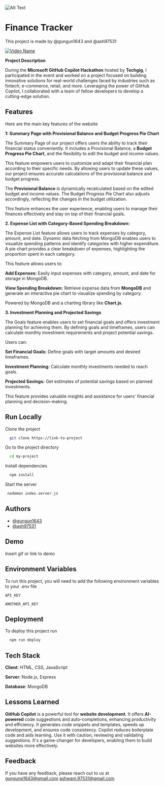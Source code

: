 ![Alt Text]()

# Finance Tracker

This project is made by @gungun1643 and @ash97531

[![Video Name](https://github.com/Gungun1643/financeTracker/blob/main/public/images/storePage/wallet2.png)](https://www.youtube.com/watch?v=aApXRJO1CT4)


**Project Description**

During the **Microsoft GitHub Copilot Hackathon** hosted by **Techgig**, I participated in the event and worked on a project focused on building innovative solutions for real-world challenges faced by industries such as fintech, e-commerce, retail, and more. Leveraging the power of GitHub Copilot, I collaborated with a team of fellow developers to develop a cutting-edge solution.



## Features
Here are the main key features of the website 

**1: Summary Page with Provisional Balance and Budget Progress Pie Chart**

The Summary Page of our project offers users the ability to track their financial status conveniently. It includes a Provisional Balance, a **Budget Progress Pie Chart**, and the flexibility to edit the budget and income values.

This feature empowers users to customize and adapt their financial plan according to their specific needs. By allowing users to update these values, our project ensures accurate calculations of the provisional balance and budget progress.

The **Provisional Balance** is dynamically recalculated based on the edited budget and income values. The Budget Progress Pie Chart also adjusts accordingly, reflecting the changes in the budget utilization.

 This feature enhances the user experience, enabling users to manage their finances effectively and stay on top of their financial goals.

**2. Expense List with Category-Based Spending Breakdown:** 


The Expense List feature allows users to track expenses by category, amount, and date. Dynamic data fetching from MongoDB enables users to visualize spending patterns and identify categories with higher expenditure. A pie chart provides a clear breakdown of expenses, highlighting the proportion spent in each category.

This feature allows users to:

**Add Expenses:** Easily input expenses with category, amount, and date for storage in MongoDB.

**View Spending Breakdown:** Retrieve expense data from **MongoDB** and generate an interactive pie chart to visualize spending by category.

Powered by MongoDB and a charting library like **Chart.js**.



**3.  Investment Planning and Projected Savings**

The Goals feature enables users to set financial goals and offers investment planning for achieving them. By defining goals and timeframes, users can calculate monthly investment requirements and project potential savings.

Users can:

**Set Financial Goals:** Define goals with target amounts and desired timeframes.

**Investment Planning:** Calculate monthly investments needed to reach goals.

**Projected Savings:** Get estimates of potential savings based on planned investments.

This feature provides valuable insights and assistance for users' financial planning and decision-making.




## Run Locally

Clone the project

```bash
  git clone https://link-to-project
```

Go to the project directory

```bash
  cd my-project
```

Install dependencies

```bash
  npm install
```

Start the server

```bash
 nodemon index.server.js
```


## Authors

- [@gungun1643](https://github.com/Gungun1643)
- [@ash97531](https://github.com/ash97531)

## Demo

Insert gif or link to demo


## Environment Variables

To run this project, you will need to add the following environment variables to your .env file

`API_KEY`

`ANOTHER_API_KEY`


## Deployment

To deploy this project run

```bash
  npm run deploy
```


## Tech Stack

**Client**: HTML, CSS, JavaScript

**Server**: Node.js, Express

**Database**: MongoDB


## Lessons Learned

**GitHub Copilot** is a powerful tool for **website development**. It offers **AI-powered** code suggestions and auto-completions, enhancing productivity and efficiency. It generates code snippets and templates, speeds up development, and ensures code consistency. Copilot reduces boilerplate code and aids learning. Use it with caution, reviewing and validating suggestions. It's a game-changer for developers, enabling them to build websites more effectively.







## Feedback

If you have any feedback, please reach out to us at gungunp1643@gmail.com   ashwani.97531@gmail.com

